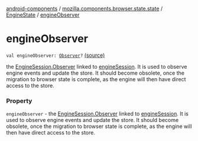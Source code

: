 [android-components](../../index.md) / [mozilla.components.browser.state.state](../index.md) / [EngineState](index.md) / [engineObserver](./engine-observer.md)

# engineObserver

`val engineObserver: `[`Observer`](../../mozilla.components.concept.engine/-engine-session/-observer/index.md)`?` [(source)](https://github.com/mozilla-mobile/android-components/blob/master/components/browser/state/src/main/java/mozilla/components/browser/state/state/EngineState.kt#L24)

the [EngineSession.Observer](../../mozilla.components.concept.engine/-engine-session/-observer/index.md) linked to [engineSession](engine-session.md). It is
used to observe engine events and update the store. It should become obsolete, once the
migration to browser state is complete, as the engine will then have direct access to
the store.

### Property

`engineObserver` - the [EngineSession.Observer](../../mozilla.components.concept.engine/-engine-session/-observer/index.md) linked to [engineSession](engine-session.md). It is
used to observe engine events and update the store. It should become obsolete, once the
migration to browser state is complete, as the engine will then have direct access to
the store.
